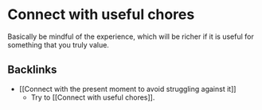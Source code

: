 # Connect with useful chores
Basically be mindful of the experience, which will be richer if it is useful for something that you truly value.

## Backlinks
* [[Connect with the present moment to avoid struggling against it]]
	* Try to [[Connect with useful chores]].

<!-- #Life -->

<!-- {BearID:65472E1E-6338-4A99-9ECB-C488AD62F334-15756-000013034A83F96D} -->
